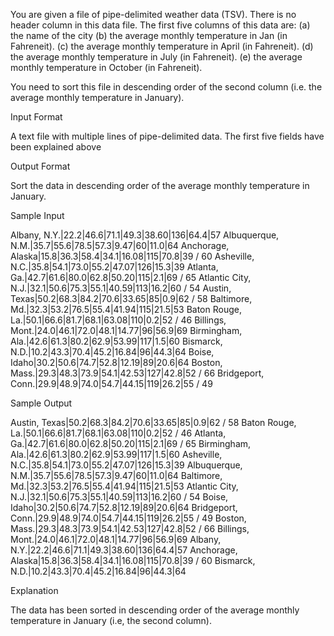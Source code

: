 You are given a file of pipe-delimited weather data (TSV). There is no header column in this data file. The first five columns of this data are: (a) the name of the city (b) the average monthly temperature in Jan (in Fahreneit). (c) the average monthly temperature in April (in Fahreneit). (d) the average monthly temperature in July (in Fahreneit). (e) the average monthly temperature in October (in Fahreneit).

You need to sort this file in descending order of the second column (i.e. the average monthly temperature in January).

Input Format

A text file with multiple lines of pipe-delimited data. The first five fields have been explained above

Output Format

Sort the data in descending order of the average monthly temperature in January.

Sample Input

Albany, N.Y.|22.2|46.6|71.1|49.3|38.60|136|64.4|57
Albuquerque, N.M.|35.7|55.6|78.5|57.3|9.47|60|11.0|64
Anchorage, Alaska|15.8|36.3|58.4|34.1|16.08|115|70.8|39 / 60
Asheville, N.C.|35.8|54.1|73.0|55.2|47.07|126|15.3|39
Atlanta, Ga.|42.7|61.6|80.0|62.8|50.20|115|2.1|69 / 65
Atlantic City, N.J.|32.1|50.6|75.3|55.1|40.59|113|16.2|60 / 54
Austin, Texas|50.2|68.3|84.2|70.6|33.65|85|0.9|62 / 58
Baltimore, Md.|32.3|53.2|76.5|55.4|41.94|115|21.5|53
Baton Rouge, La.|50.1|66.6|81.7|68.1|63.08|110|0.2|52 / 46
Billings, Mont.|24.0|46.1|72.0|48.1|14.77|96|56.9|69
Birmingham, Ala.|42.6|61.3|80.2|62.9|53.99|117|1.5|60
Bismarck, N.D.|10.2|43.3|70.4|45.2|16.84|96|44.3|64
Boise, Idaho|30.2|50.6|74.7|52.8|12.19|89|20.6|64
Boston, Mass.|29.3|48.3|73.9|54.1|42.53|127|42.8|52 / 66
Bridgeport, Conn.|29.9|48.9|74.0|54.7|44.15|119|26.2|55 / 49

Sample Output

Austin, Texas|50.2|68.3|84.2|70.6|33.65|85|0.9|62 / 58
Baton Rouge, La.|50.1|66.6|81.7|68.1|63.08|110|0.2|52 / 46
Atlanta, Ga.|42.7|61.6|80.0|62.8|50.20|115|2.1|69 / 65
Birmingham, Ala.|42.6|61.3|80.2|62.9|53.99|117|1.5|60
Asheville, N.C.|35.8|54.1|73.0|55.2|47.07|126|15.3|39
Albuquerque, N.M.|35.7|55.6|78.5|57.3|9.47|60|11.0|64
Baltimore, Md.|32.3|53.2|76.5|55.4|41.94|115|21.5|53
Atlantic City, N.J.|32.1|50.6|75.3|55.1|40.59|113|16.2|60 / 54
Boise, Idaho|30.2|50.6|74.7|52.8|12.19|89|20.6|64
Bridgeport, Conn.|29.9|48.9|74.0|54.7|44.15|119|26.2|55 / 49
Boston, Mass.|29.3|48.3|73.9|54.1|42.53|127|42.8|52 / 66
Billings, Mont.|24.0|46.1|72.0|48.1|14.77|96|56.9|69
Albany, N.Y.|22.2|46.6|71.1|49.3|38.60|136|64.4|57
Anchorage, Alaska|15.8|36.3|58.4|34.1|16.08|115|70.8|39 / 60
Bismarck, N.D.|10.2|43.3|70.4|45.2|16.84|96|44.3|64

Explanation

The data has been sorted in descending order of the average monthly temperature in January (i.e, the second column). 
